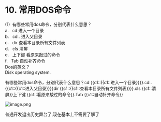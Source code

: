 # 10. 常用DOS命令

(1)  有哪些常用dos命令，分别代表什么意思？<br />a.  
cd 进入一个目录<br />b.  
cd.. 进入父目录<br />c.  
dir 查看本目录所有文件列表<br />d.  
cls 清屏<br />e.  
上下键 看原来敲过的命令<br />f.  
Tab 自动补齐命令<br />Dos的英文？ <br />Disk operating system.

有哪些常用dos命令，分别代表什么意思？cd {{c1::{{c1::进入一个目录}}}}.cd.. {{c1::{{c1::进入父目录}}}}dir {{c1::{{c1::查看本目录所有文件列表}}}}.cls {{c1::清屏}}上下键 {{c1::看原来敲过的命令}}.Tab {{c1::自动补齐命令}}

![image.png](https://cdn.nlark.com/yuque/0/2019/png/349894/1559032202454-04b597ee-9c7d-4e6a-9a6e-f8469324f151.png#align=left&display=inline&height=95&name=image.png&originHeight=95&originWidth=467&size=34103&status=done&width=467)

普通开发退出历史舞台了,现在基本上不需要了解了

